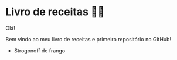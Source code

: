 # Livro de receitas :man_cook:



Olá!

Bem vindo ao meu livro de receitas e primeiro repositório no GitHub!

- Strogonoff de frango



